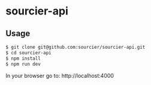 # sourcier-api

## Usage

```bash
$ git clone git@github.com:sourcier/sourcier-api.git
$ cd sourcier-api
$ npm install
$ npm run dev
```

In your browser go to: http://localhost:4000
